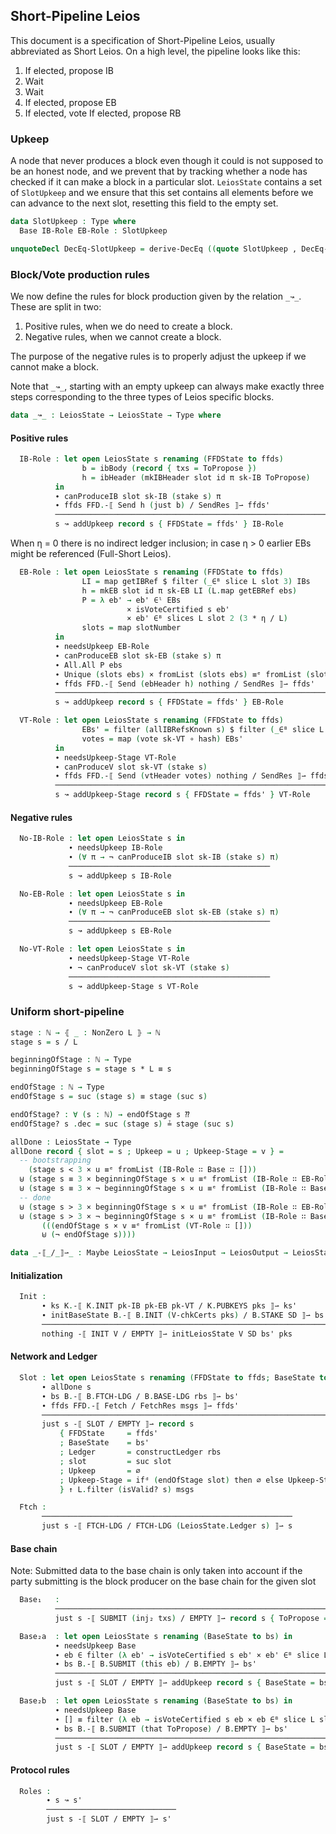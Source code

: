 ## Short-Pipeline Leios

<!--
```agda
{-# OPTIONS --safe #-}
open import Leios.Prelude hiding (id)
open import Leios.FFD
open import Leios.SpecStructure

open import Tactic.Defaults
open import Tactic.Derive.DecEq

module Leios.Short (⋯ : SpecStructure 1)
  (let open SpecStructure ⋯ renaming (isVoteCertified to isVoteCertified')) where
```
-->

This document is a specification of Short-Pipeline Leios, usually
abbreviated as Short Leios. On a high level, the pipeline looks like this:

1. If elected, propose IB
2. Wait
3. Wait
4. If elected, propose EB
5. If elected, vote
   If elected, propose RB

### Upkeep

A node that never produces a block even though it could is not
supposed to be an honest node, and we prevent that by tracking whether
a node has checked if it can make a block in a particular slot.
`LeiosState` contains a set of `SlotUpkeep` and we ensure that this
set contains all elements before we can advance to the next slot,
resetting this field to the empty set.

```agda
data SlotUpkeep : Type where
  Base IB-Role EB-Role : SlotUpkeep

unquoteDecl DecEq-SlotUpkeep = derive-DecEq ((quote SlotUpkeep , DecEq-SlotUpkeep) ∷ [])
```
<!--
```agda
data StageUpkeep : Type where
  VT-Role : StageUpkeep

unquoteDecl DecEq-StageUpkeep = derive-DecEq ((quote StageUpkeep , DecEq-StageUpkeep) ∷ [])
```
```agda
open import Leios.Protocol (⋯) SlotUpkeep StageUpkeep public

open BaseAbstract B' using (Cert; V-chkCerts; VTy; initSlot)
open FFD hiding (_-⟦_/_⟧⇀_)
open GenFFD
```
```agda
isVoteCertified : LeiosState → EndorserBlock → Type
isVoteCertified s eb = isVoteCertified' (LeiosState.votingState s) (0F , eb)
```
```agda
private variable s s'   : LeiosState
                 ffds'  : FFD.State
                 π      : VrfPf
                 bs'    : B.State
                 ks ks' : K.State
                 msgs   : List (FFDAbstract.Header ffdAbstract ⊎ FFDAbstract.Body ffdAbstract)
                 eb     : EndorserBlock
                 ebs    : List EndorserBlock
                 rbs    : List RankingBlock
                 txs    : List Tx
                 V      : VTy
                 SD     : StakeDistr
                 pks    : List PubKey
```
-->

### Block/Vote production rules

We now define the rules for block production given by the relation `_↝_`. These are split in two:

1. Positive rules, when we do need to create a block.
2. Negative rules, when we cannot create a block.

The purpose of the negative rules is to properly adjust the upkeep if
we cannot make a block.

Note that `_↝_`, starting with an empty upkeep can always make exactly
three steps corresponding to the three types of Leios specific blocks.

```agda
data _↝_ : LeiosState → LeiosState → Type where
```
#### Positive rules
```agda
  IB-Role : let open LeiosState s renaming (FFDState to ffds)
                b = ibBody (record { txs = ToPropose })
                h = ibHeader (mkIBHeader slot id π sk-IB ToPropose)
          in
          ∙ canProduceIB slot sk-IB (stake s) π
          ∙ ffds FFD.-⟦ Send h (just b) / SendRes ⟧⇀ ffds'
          ─────────────────────────────────────────────────────────────────────────
          s ↝ addUpkeep record s { FFDState = ffds' } IB-Role
```
When η = 0 there is no indirect ledger inclusion; in case η > 0 earlier EBs might
be referenced (Full-Short Leios).
```agda
  EB-Role : let open LeiosState s renaming (FFDState to ffds)
                LI = map getIBRef $ filter (_∈ᴮ slice L slot 3) IBs
                h = mkEB slot id π sk-EB LI (L.map getEBRef ebs)
                P = λ eb' → eb' ∈ˡ EBs
                          × isVoteCertified s eb'
                          × eb' ∈ᴮ slices L slot 2 (3 * η / L)
                slots = map slotNumber
          in
          ∙ needsUpkeep EB-Role
          ∙ canProduceEB slot sk-EB (stake s) π
          ∙ All.All P ebs
          ∙ Unique (slots ebs) × fromList (slots ebs) ≡ᵉ fromList (slots (filter P EBs))
          ∙ ffds FFD.-⟦ Send (ebHeader h) nothing / SendRes ⟧⇀ ffds'
          ─────────────────────────────────────────────────────────────────────────
          s ↝ addUpkeep record s { FFDState = ffds' } EB-Role
```
```agda
  VT-Role : let open LeiosState s renaming (FFDState to ffds)
                EBs' = filter (allIBRefsKnown s) $ filter (_∈ᴮ slice L slot 1) EBs
                votes = map (vote sk-VT ∘ hash) EBs'
          in
          ∙ needsUpkeep-Stage VT-Role
          ∙ canProduceV slot sk-VT (stake s)
          ∙ ffds FFD.-⟦ Send (vtHeader votes) nothing / SendRes ⟧⇀ ffds'
          ─────────────────────────────────────────────────────────────────────────
          s ↝ addUpkeep-Stage record s { FFDState = ffds' } VT-Role
```
#### Negative rules
```agda
  No-IB-Role : let open LeiosState s in
             ∙ needsUpkeep IB-Role
             ∙ (∀ π → ¬ canProduceIB slot sk-IB (stake s) π)
             ─────────────────────────────────────────────
             s ↝ addUpkeep s IB-Role
```
```agda
  No-EB-Role : let open LeiosState s in
             ∙ needsUpkeep EB-Role
             ∙ (∀ π → ¬ canProduceEB slot sk-EB (stake s) π)
             ─────────────────────────────────────────────
             s ↝ addUpkeep s EB-Role
```
```agda
  No-VT-Role : let open LeiosState s in
             ∙ needsUpkeep-Stage VT-Role
             ∙ ¬ canProduceV slot sk-VT (stake s)
             ─────────────────────────────────────────────
             s ↝ addUpkeep-Stage s VT-Role
```
### Uniform short-pipeline
```agda
stage : ℕ → ⦃ _ : NonZero L ⦄ → ℕ
stage s = s / L

beginningOfStage : ℕ → Type
beginningOfStage s = stage s * L ≡ s

endOfStage : ℕ → Type
endOfStage s = suc (stage s) ≡ stage (suc s)

endOfStage? : ∀ (s : ℕ) → endOfStage s ⁇
endOfStage? s .dec = suc (stage s) ≟ stage (suc s)

allDone : LeiosState → Type
allDone record { slot = s ; Upkeep = u ; Upkeep-Stage = v } =
  -- bootstrapping
    (stage s < 3 × u ≡ᵉ fromList (IB-Role ∷ Base ∷ []))
  ⊎ (stage s ≡ 3 × beginningOfStage s × u ≡ᵉ fromList (IB-Role ∷ EB-Role ∷ Base ∷ []))
  ⊎ (stage s ≡ 3 × ¬ beginningOfStage s × u ≡ᵉ fromList (IB-Role ∷ Base ∷ []))
  -- done
  ⊎ (stage s > 3 × beginningOfStage s × u ≡ᵉ fromList (IB-Role ∷ EB-Role ∷ Base ∷ []))
  ⊎ (stage s > 3 × ¬ beginningOfStage s × u ≡ᵉ fromList (IB-Role ∷ Base ∷ []) ×
       (((endOfStage s × v ≡ᵉ fromList (VT-Role ∷ []))
       ⊎ (¬ endOfStage s))))

data _-⟦_/_⟧⇀_ : Maybe LeiosState → LeiosInput → LeiosOutput → LeiosState → Type where
```
#### Initialization
```agda
  Init :
       ∙ ks K.-⟦ K.INIT pk-IB pk-EB pk-VT / K.PUBKEYS pks ⟧⇀ ks'
       ∙ initBaseState B.-⟦ B.INIT (V-chkCerts pks) / B.STAKE SD ⟧⇀ bs'
       ────────────────────────────────────────────────────────────────
       nothing -⟦ INIT V / EMPTY ⟧⇀ initLeiosState V SD bs' pks
```
#### Network and Ledger
```agda
  Slot : let open LeiosState s renaming (FFDState to ffds; BaseState to bs) in
       ∙ allDone s
       ∙ bs B.-⟦ B.FTCH-LDG / B.BASE-LDG rbs ⟧⇀ bs'
       ∙ ffds FFD.-⟦ Fetch / FetchRes msgs ⟧⇀ ffds'
       ───────────────────────────────────────────────────────────────────────
       just s -⟦ SLOT / EMPTY ⟧⇀ record s
           { FFDState     = ffds'
           ; BaseState    = bs'
           ; Ledger       = constructLedger rbs
           ; slot         = suc slot
           ; Upkeep       = ∅
           ; Upkeep-Stage = ifᵈ (endOfStage slot) then ∅ else Upkeep-Stage
           } ↑ L.filter (isValid? s) msgs
```
```agda
  Ftch :
       ────────────────────────────────────────────────────────
       just s -⟦ FTCH-LDG / FTCH-LDG (LeiosState.Ledger s) ⟧⇀ s
```
#### Base chain

Note: Submitted data to the base chain is only taken into account
      if the party submitting is the block producer on the base chain
      for the given slot
```agda
  Base₁   :
          ───────────────────────────────────────────────────────────────────
          just s -⟦ SUBMIT (inj₂ txs) / EMPTY ⟧⇀ record s { ToPropose = txs }
```
```agda
  Base₂a  : let open LeiosState s renaming (BaseState to bs) in
          ∙ needsUpkeep Base
          ∙ eb ∈ filter (λ eb' → isVoteCertified s eb' × eb' ∈ᴮ slice L slot 2) EBs
          ∙ bs B.-⟦ B.SUBMIT (this eb) / B.EMPTY ⟧⇀ bs'
          ───────────────────────────────────────────────────────────────────────
          just s -⟦ SLOT / EMPTY ⟧⇀ addUpkeep record s { BaseState = bs' } Base

  Base₂b  : let open LeiosState s renaming (BaseState to bs) in
          ∙ needsUpkeep Base
          ∙ [] ≡ filter (λ eb → isVoteCertified s eb × eb ∈ᴮ slice L slot 2) EBs
          ∙ bs B.-⟦ B.SUBMIT (that ToPropose) / B.EMPTY ⟧⇀ bs'
          ───────────────────────────────────────────────────────────────────────
          just s -⟦ SLOT / EMPTY ⟧⇀ addUpkeep record s { BaseState = bs' } Base
```
#### Protocol rules
```agda
  Roles :
        ∙ s ↝ s'
        ─────────────────────────────
        just s -⟦ SLOT / EMPTY ⟧⇀ s'
```
